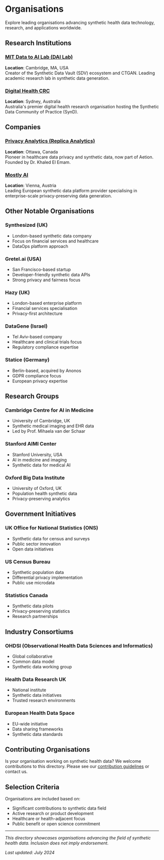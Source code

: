 # Organisations

Explore leading organisations advancing synthetic health data technology, research, and applications worldwide.

## Research Institutions

### [MIT Data to AI Lab (DAI Lab)](mit-dai-lab.md)
**Location**: Cambridge, MA, USA  
Creator of the Synthetic Data Vault (SDV) ecosystem and CTGAN. Leading academic research lab in synthetic data generation.

### [Digital Health CRC](digital-health-crc.md)
**Location**: Sydney, Australia  
Australia's premier digital health research organisation hosting the Synthetic Data Community of Practice (SynD).

## Companies

### [Privacy Analytics (Replica Analytics)](privacy-analytics.md)
**Location**: Ottawa, Canada  
Pioneer in healthcare data privacy and synthetic data, now part of Aetion. Founded by Dr. Khaled El Emam.

### [Mostly AI](mostly-ai.md)
**Location**: Vienna, Austria  
Leading European synthetic data platform provider specialising in enterprise-scale privacy-preserving data generation.

## Other Notable Organisations

### Synthesized (UK)
- London-based synthetic data company
- Focus on financial services and healthcare
- DataOps platform approach

### Gretel.ai (USA)
- San Francisco-based startup
- Developer-friendly synthetic data APIs
- Strong privacy and fairness focus

### Hazy (UK)
- London-based enterprise platform
- Financial services specialisation
- Privacy-first architecture

### DataGene (Israel)
- Tel Aviv-based company
- Healthcare and clinical trials focus
- Regulatory compliance expertise

### Statice (Germany)
- Berlin-based, acquired by Anonos
- GDPR compliance focus
- European privacy expertise

## Research Groups

### Cambridge Centre for AI in Medicine
- University of Cambridge, UK
- Synthetic medical imaging and EHR data
- Led by Prof. Mihaela van der Schaar

### Stanford AIMI Center
- Stanford University, USA
- AI in medicine and imaging
- Synthetic data for medical AI

### Oxford Big Data Institute
- University of Oxford, UK
- Population health synthetic data
- Privacy-preserving analytics

## Government Initiatives

### UK Office for National Statistics (ONS)
- Synthetic data for census and surveys
- Public sector innovation
- Open data initiatives

### US Census Bureau
- Synthetic population data
- Differential privacy implementation
- Public use microdata

### Statistics Canada
- Synthetic data pilots
- Privacy-preserving statistics
- Research partnerships

## Industry Consortiums

### OHDSI (Observational Health Data Sciences and Informatics)
- Global collaborative
- Common data model
- Synthetic data working group

### Health Data Research UK
- National institute
- Synthetic data initiatives
- Trusted research environments

### European Health Data Space
- EU-wide initiative
- Data sharing frameworks
- Synthetic data standards

## Contributing Organisations

Is your organisation working on synthetic health data? We welcome contributions to this directory. Please see our [contribution guidelines](https://github.com/DigitalHealthCRCLimited/synthetic-health-data-hub/blob/main/CONTRIBUTING.md) or contact us.

## Selection Criteria

Organisations are included based on:
- Significant contributions to synthetic data field
- Active research or product development
- Healthcare or health-adjacent focus
- Public benefit or open science commitment

---

*This directory showcases organisations advancing the field of synthetic health data. Inclusion does not imply endorsement.*

*Last updated: July 2024*